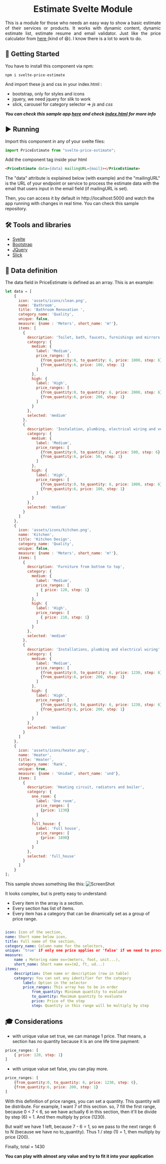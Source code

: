 

<h1 align="center">Estimate Svelte Module</h1>

<!--div align="center">

[![Status](https://img. /badge/status-active-success.svg)]()
[![GitHub Issues](https://img.shields.io/github/issues/kylelobo/The-Documentation-Compendium.svg)](https://github.com/kylelobo/The-Documentation-Compendium/issues)
[![GitHub Pull Requests](https://img.shields.io/github/issues-pr/kylelobo/The-Documentation-Compendium.svg)](https://github.com/kylelobo/The-Documentation-Compendium/pulls)
[![License](https://img.shields.io/badge/license-MIT-blue.svg)](/LICENSE)

</div-->

<p align="justify"> This is a module for those who needs an easy way to show a basic estimate of their services or products. It works with dynamic content, dynamic estimate list, estimate resume and email validator. Just like the price calculator from <a href="https://cloud.google.com/products/calculator">here </a> (kind of 😆). I know there is a lot to work to do.
    <br> 
</p>

## 🚥 Getting Started <a name = "getting_started"></a>

You have to install this component via npm:


```
npm i svelte-price-estimate
```

And import these js and css in your index.html :
- bootstrap, only for styles and icons
- jquery, we need jquery for slik to work
- slick, carousel for category selector => *js* and *css*

___You can check this sample app <a href="https://github.com/bonillap/price-estimate-test">here</a> and check <a href="https://github.com/bonillap/price-estimate-test/blob/main/public/index.html">index.html</a> for more info___

## ▶️ Running <a name = "running"></a>

Import this component in any of your svelte files:
```javascript
import PriceEstimate from "svelte-price-estimate"; 
```
Add the component tag inside your html
```html
<PriceEstimate data={data} mailingURL={mail}></PriceEstimate>
```
The "data" attribute is explained below (with example) and the "mailingURL" is the URL of your endpoint or service to process the estimate data with the email that users input in the email field (if mailingURL is set).

Then, you can access it by default in http://localhost:5000 and watch the app running with changes in real time. You can check this <a>sample</a> repository.

## 🛠️ Tools and libraries <a name = "tools"></a>
<ul>
    <li><a href="https://svelte.dev/">Svelte</a></li>
    <li><a href="https://getbootstrap.com/">Bootstrap</a></li>
    <li><a href="https://jquery.com/">JQuery</a></li>
    <li><a href="https://kenwheeler.github.io/slick/">Slick</a></li>
</ul>

 
## 📔 Data definition <a name = "data"></a>
The data field in PriceEstimate is defined as an array. This is an example:

```javascript
let data = [
    {
      icon: 'assets/icons/clean.png', 
      name: 'Bathroom', 
      title: 'Bathroom Renovation ',
      category_name: 'Quality',
      unique: false,
      measure: {name : 'Meters', short_name: 'm²'}, 
      items: [
        {
          description: 'Toilet, bath, faucets, furnishings and mirrors', 
          category: {
            medium: {
              label: 'Medium',
              price_ranges: [
                {from_quantity:0, to_quantity: 6, price: 1000, step: 6},
                {from_quantity:6, price: 100, step: 1}
              ]
            }, 
            high: {
              label: 'High',
              price_ranges: [
                {from_quantity:0, to_quantity: 6, price: 2000, step: 6},
                {from_quantity:6, price: 200, step: 1}
              ]
            }
          },
          selected: 'medium'
        },
        {
          description: 'Instalation, plumbing, electrical wiring and veneer', 
          category: {
            medium: {
              label: 'Medium',
              price_ranges: [
                {from_quantity:0, to_quantity: 6, price: 500, step: 6},
                {from_quantity:6, price: 50, step: 1}
              ]
            }, 
            high: {
              label: 'High',
              price_ranges: [
                {from_quantity:0, to_quantity: 6, price: 1000, step: 6},
                {from_quantity:6, price: 100, step: 1}
              ]
            }
          },
          selected: 'medium'
        }
      ]
    },
    {
      icon: 'assets/icons/kitchen.png', 
      name: 'Kitchen', 
      title: 'Kitchen Design',
      category_name: 'Quality',
      unique: false,
      measure: {name : 'Meters', short_name: 'm²'}, 
      items: [
        {
          description: 'Furniture from bottom to top', 
          category: {
            medium: {
              label: 'Medium',
              price_ranges: [
                { price: 120, step: 1}
              ]
            }, 
            high: {
              label: 'High',
              price_ranges: [
                { price: 210, step: 1}
              ]
            }
          },
          selected: 'medium'
        },
        {
          description: 'Installations, plumbing and electrical wiring', 
          category: {
            medium: {
              label: 'Medium',
              price_ranges: [
                {from_quantity:0, to_quantity: 6, price: 1230, step: 6},
                {from_quantity:6, price: 200, step: 1}
              ]
            }, 
            high: {
              label: 'High',
              price_ranges: [
                {from_quantity:0, to_quantity: 6, price: 1230, step: 6},
                {from_quantity:6, price: 200, step: 1}
              ]
            }
          },
          selected: 'medium'
        }
      ]
    },
    {
      icon: 'assets/icons/heater.png', 
      name: 'Heater', 
      title: 'Heater',
      category_name: 'Rank',
      unique: true,
      measure: {name : 'Unidad', short_name: 'und'},
      items: [
        {
          description: 'Heating circuit, radiators and boiler', 
          category: {
            one_room: {
              label: 'One room',
              price_ranges: [
                {price: 1230}
              ]
            }, 
            full_house: {
              label: 'Full house',
              price_ranges: [
                {price: 1890}
              ]
            }
          },
          selected: 'full_house'
        }
      ]
    }
];
```
This sample shows something like this:
![ScreenShot](https://raw.github.com/bonillap/price-estimate/master/screenshots/estimate1.jpg)

It looks complex, but is pretty easy to understand:
- Every item in the array is a section.
- Every section has list of items.
- Every item has a category that can be dinamically set as a group of price range.

```yaml

icon: Icon of the section, 
name: Short name below icon, 
title: Full name of the section,
category_name: Column name for the selectors,
unique: 'true' if only one price applies or 'false' if we need to process the quantity,
measure: 
    name : Metering name ex=(meters, foot, unit...), 
    short_name: Short name ex=(m2, ft, ud...)
items:
    description: Item name or description (row in table)
    category: You can set any identifier for the category
        label: Option in the selector
        price_ranges: This array has to be in order
            from_quantity: Minimum quantity to evaluate
            to_quantity: Maximum quantity to evaluate
            price: Price of the step
            step: Quantity in this range will be multiply by step

```

## 🎓 Considerations <a name = "considerations"></a>

- with unique value set true, we can manage 1 price. That means, a section has no quantity because it is an one life time payment:
```javascript
price_ranges: [
    { price: 120, step: 1}
]
```
- with unique value set false, you can play more.
```javascript
price_ranges: [
    {from_quantity:0, to_quantity: 6, price: 1230, step: 6},
    {from_quantity:6, price: 200, step: 1}
]
```
With this definition of price ranges, you can set a quantity. This quantity will be distribute. For example, I want 7 of this section. so, 7 fill the first range, because 0 < 7 < 6, so we have actually 6 in this section, then it'll be divide by step (6) = 1. And then multiply by price (1230).

But wait! we have 1 left, because 7 - 6 = 1, so we pass to the next range: 6 to N (because we have no to_quantity). Thus 1 / step (1) = 1, then multiply by price (200).

Finally, total = 1430

__You can play with almost any value and try to fit it into your application__

